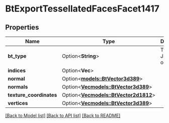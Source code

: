 # BtExportTessellatedFacesFacet1417

## Properties

Name | Type | Description | Notes
------------ | ------------- | ------------- | -------------
**bt_type** | Option<**String**> | Type of JSON object. | [optional]
**indices** | Option<**Vec<i32>**> |  | [optional]
**normal** | Option<[**models::BtVector3d389**](BTVector3d-389.md)> |  | [optional]
**normals** | Option<[**Vec<models::BtVector3d389>**](BTVector3d-389.md)> |  | [optional]
**texture_coordinates** | Option<[**Vec<models::BtVector2d1812>**](BTVector2d-1812.md)> |  | [optional]
**vertices** | Option<[**Vec<models::BtVector3d389>**](BTVector3d-389.md)> |  | [optional]

[[Back to Model list]](../README.md#documentation-for-models) [[Back to API list]](../README.md#documentation-for-api-endpoints) [[Back to README]](../README.md)


